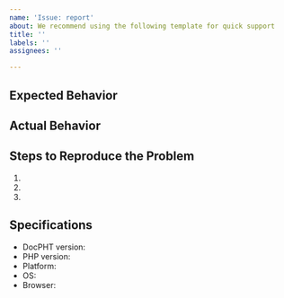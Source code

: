 ```yaml
---
name: 'Issue: report'
about: We recommend using the following template for quick support
title: ''
labels: ''
assignees: ''

---
```


## Expected Behavior


## Actual Behavior


## Steps to Reproduce the Problem

  1.
  2.
  3.

## Specifications

  - DocPHT version:
  - PHP version:
  - Platform:
  - OS:
  - Browser:
